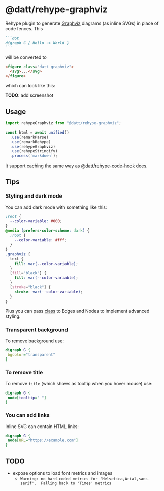 # @datt/rehype-graphviz

Rehype plugin to generate [Graphviz](https://graphviz.org/) diagrams (as inline SVGs) in place of code fences. This

````md
```dot
digraph G { Hello -> World }
```
````

will be converted to

```html
<figure class="datt graphviz">
  <svg>...</svg>
</figure>
```

which can look like this:

**TODO**: add screenshot

## Usage

```js
import rehypeGraphviz from "@datt/rehype-graphviz";

const html = await unified()
  .use(remarkParse)
  .use(remarkRehype)
  .use(rehypeGraphviz)
  .use(rehypeStringify)
  .process(`markdown`);
```

It support caching the same way as [@datt/rehype-code-hook](/packages/rehype-code-hook/) does.

## Tips

### Styling and dark mode

You can add dark mode with something like this:

```css
:root {
  --color-variable: #000;
}
@media (prefers-color-scheme: dark) {
  :root {
    --color-variable: #fff;
  }
}
.graphviz {
  text {
    fill: var(--color-variable);
  }
  [fill="black"] {
    fill: var(--color-variable);
  }
  [stroke="black"] {
    stroke: var(--color-variable);
  }
}
```

Plus you can pass [class](https://graphviz.org/docs/attrs/class/) to Edges and Nodes to implement advanced styling.

### Transparent background

To remove background use:

```dot
digraph G {
 bgcolor="transparent"
}
```

### To remove title

To remove `title` (which shows as tooltip when you hover mouse) use:

```dot
digraph G {
 node[tooltip=" "]
}
```

### You can add links

Inline SVG can contain HTML links:

```dot
digraph G {
 node[URL="https://example.com"]
}
```

## TODO

- expose options to load font metrics and images
  - `Warning: no hard-coded metrics for 'Helvetica,Arial,sans-serif'.  Falling back to 'Times' metrics`
